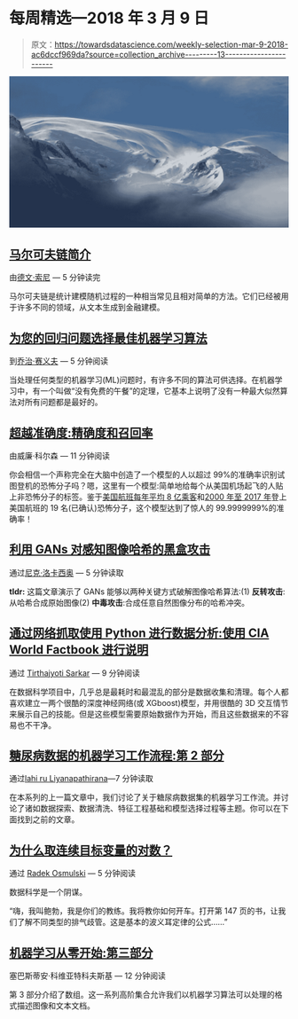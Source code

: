 # 每周精选—2018 年 3 月 9 日

> 原文：<https://towardsdatascience.com/weekly-selection-mar-9-2018-ac6dccf969da?source=collection_archive---------13----------------------->

![](img/69445e8d6dc4e38b6b84a58931a47337.png)

## [马尔可夫链简介](/introduction-to-markov-chains-50da3645a50d)

由[德文·索尼](https://medium.com/u/5f4d2b8b896d?source=post_page-----ac6dccf969da--------------------------------) — 5 分钟读完

马尔可夫链是统计建模随机过程的一种相当常见且相对简单的方法。它们已经被用于许多不同的领域，从文本生成到金融建模。

## [为您的回归问题选择最佳机器学习算法](/selecting-the-best-machine-learning-algorithm-for-your-regression-problem-20c330bad4ef)

到[乔治·赛义夫](https://medium.com/u/e2af5c8737ec?source=post_page-----ac6dccf969da--------------------------------) — 5 分钟阅读

当处理任何类型的机器学习(ML)问题时，有许多不同的算法可供选择。在机器学习中，有一个叫做“没有免费的午餐”的定理，它基本上说明了没有一种最大似然算法对所有问题都是最好的。

## [超越准确度:精确度和召回率](/beyond-accuracy-precision-and-recall-3da06bea9f6c)

由威廉·科尔森 — 11 分钟阅读

你会相信一个声称完全在大脑中创造了一个模型的人以超过 99%的准确率识别试图登机的恐怖分子吗？嗯，这里有一个模型:简单地给每个从美国机场起飞的人贴上非恐怖分子的标签。鉴于[美国航班每年平均 8 亿乘客](https://www.rita.dot.gov/bts/press_releases/bts018_16)和[2000 年至 2017 年](https://en.wikipedia.org/wiki/List_of_aircraft_hijackings#2000s)登上美国航班的 19 名(已确认)恐怖分子，这个模型达到了惊人的 99.9999999%的准确率！

## [利用 GANs 对感知图像哈希的黑盒攻击](/black-box-attacks-on-perceptual-image-hashes-with-gans-cc1be11f277)

通过[尼克·洛卡西奥](https://medium.com/u/46582a19fc63?source=post_page-----ac6dccf969da--------------------------------) — 5 分钟读取

**tldr:** 这篇文章演示了 GANs 能够以两种关键方式破解图像哈希算法:(1) **反转攻击**:从哈希合成原始图像(2) **中毒攻击**:合成任意自然图像分布的哈希冲突。

## [通过网络抓取使用 Python 进行数据分析:使用 CIA World Factbook 进行说明](/data-analytics-with-python-by-web-scraping-illustration-with-cia-world-factbook-abbdaa687a84)

通过 [Tirthajyoti Sarkar](https://medium.com/u/cb9d97d4b61a?source=post_page-----ac6dccf969da--------------------------------) — 9 分钟阅读

在数据科学项目中，几乎总是最耗时和最混乱的部分是数据收集和清理。每个人都喜欢建立一两个很酷的深度神经网络(或 XGboost)模型，并用很酷的 3D 交互情节来展示自己的技能。但是这些模型需要原始数据作为开始，而且这些数据来的不容易也不干净。

## [糖尿病数据的机器学习工作流程:第 2 部分](/machine-learning-workflow-on-diabetes-data-part-02-11262b7f7a5c)

通过[lahi ru Liyanapathirana](https://medium.com/u/f08f5529bca7?source=post_page-----ac6dccf969da--------------------------------)—7 分钟读取

在本系列的上一篇文章中，我们讨论了关于糖尿病数据集的机器学习工作流。并讨论了诸如数据探索、数据清洗、特征工程基础和模型选择过程等主题。你可以在下面找到之前的文章。

## [为什么取连续目标变量的对数？](/why-take-the-log-of-a-continuous-target-variable-1ca0069ee935)

通过 [Radek Osmulski](https://medium.com/u/4b74af654f57?source=post_page-----ac6dccf969da--------------------------------) — 5 分钟阅读

数据科学是一个阴谋。

“嗨，我叫鲍勃，我是你们的教练。我将教你如何开车。打开第 147 页的书，让我们了解不同类型的排气歧管。这是基本的波义耳定律的公式……”

## [机器学习从零开始:第三部分](/machine-learning-from-scratch-part-3-ed572330367d)

塞巴斯蒂安·科维亚特科夫斯基 — 12 分钟阅读

第 3 部分介绍了数组。这一系列高阶集合允许我们以机器学习算法可以处理的格式描述图像和文本文档。